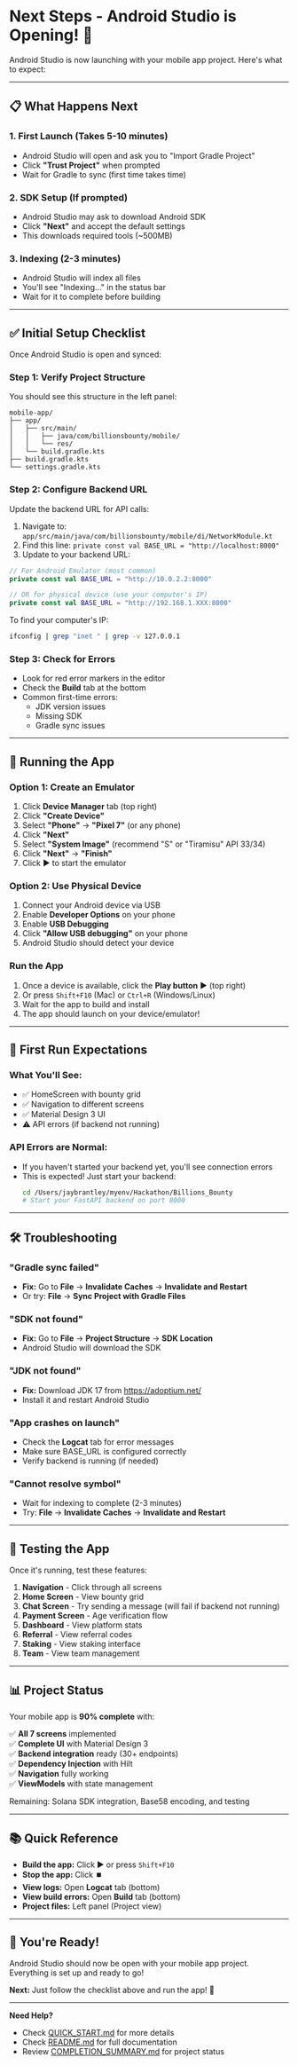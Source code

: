 # Next Steps - Android Studio is Opening! 🚀

Android Studio is now launching with your mobile app project. Here's what to expect:

---

## 📋 What Happens Next

### 1. **First Launch (Takes 5-10 minutes)**
   - Android Studio will open and ask you to "Import Gradle Project"
   - Click **"Trust Project"** when prompted
   - Wait for Gradle to sync (first time takes time)

### 2. **SDK Setup (If prompted)**
   - Android Studio may ask to download Android SDK
   - Click **"Next"** and accept the default settings
   - This downloads required tools (~500MB)

### 3. **Indexing (2-3 minutes)**
   - Android Studio will index all files
   - You'll see "Indexing..." in the status bar
   - Wait for it to complete before building

---

## ✅ Initial Setup Checklist

Once Android Studio is open and synced:

### Step 1: Verify Project Structure
You should see this structure in the left panel:

```
mobile-app/
├── app/
│   ├── src/main/
│   │   ├── java/com/billionsbounty/mobile/
│   │   └── res/
│   └── build.gradle.kts
├── build.gradle.kts
└── settings.gradle.kts
```

### Step 2: Configure Backend URL
Update the backend URL for API calls:

1. Navigate to: `app/src/main/java/com/billionsbounty/mobile/di/NetworkModule.kt`
2. Find this line: `private const val BASE_URL = "http://localhost:8000"`
3. Update to your backend URL:

```kotlin
// For Android Emulator (most common)
private const val BASE_URL = "http://10.0.2.2:8000"

// OR for physical device (use your computer's IP)
private const val BASE_URL = "http://192.168.1.XXX:8000"
```

To find your computer's IP:
```bash
ifconfig | grep "inet " | grep -v 127.0.0.1
```

### Step 3: Check for Errors
- Look for red error markers in the editor
- Check the **Build** tab at the bottom
- Common first-time errors:
  - JDK version issues
  - Missing SDK
  - Gradle sync issues

---

## 🏃 Running the App

### Option 1: Create an Emulator

1. Click **Device Manager** tab (top right)
2. Click **"Create Device"**
3. Select **"Phone"** → **"Pixel 7"** (or any phone)
4. Click **"Next"**
5. Select **"System Image"** (recommend "S" or "Tiramisu" API 33/34)
6. Click **"Next"** → **"Finish"**
7. Click ▶️ to start the emulator

### Option 2: Use Physical Device

1. Connect your Android device via USB
2. Enable **Developer Options** on your phone
3. Enable **USB Debugging**
4. Click **"Allow USB debugging"** on your phone
5. Android Studio should detect your device

### Run the App

1. Once a device is available, click the **Play button** ▶️ (top right)
2. Or press `Shift+F10` (Mac) or `Ctrl+R` (Windows/Linux)
3. Wait for the app to build and install
4. The app should launch on your device/emulator!

---

## 📱 First Run Expectations

### What You'll See:
- ✅ HomeScreen with bounty grid
- ✅ Navigation to different screens
- ✅ Material Design 3 UI
- ⚠️ API errors (if backend not running)

### API Errors are Normal:
- If you haven't started your backend yet, you'll see connection errors
- This is expected! Just start your backend:
  ```bash
  cd /Users/jaybrantley/myenv/Hackathon/Billions_Bounty
  # Start your FastAPI backend on port 8000
  ```

---

## 🛠️ Troubleshooting

### "Gradle sync failed"
- **Fix:** Go to **File** → **Invalidate Caches** → **Invalidate and Restart**
- Or try: **File** → **Sync Project with Gradle Files**

### "SDK not found"
- **Fix:** Go to **File** → **Project Structure** → **SDK Location**
- Android Studio will download the SDK

### "JDK not found"
- **Fix:** Download JDK 17 from https://adoptium.net/
- Install it and restart Android Studio

### "App crashes on launch"
- Check the **Logcat** tab for error messages
- Make sure BASE_URL is configured correctly
- Verify backend is running (if needed)

### "Cannot resolve symbol"
- Wait for indexing to complete (2-3 minutes)
- Try: **File** → **Invalidate Caches** → **Invalidate and Restart**

---

## 🎯 Testing the App

Once it's running, test these features:

1. **Navigation** - Click through all screens
2. **Home Screen** - View bounty grid
3. **Chat Screen** - Try sending a message (will fail if backend not running)
4. **Payment Screen** - Age verification flow
5. **Dashboard** - View platform stats
6. **Referral** - View referral codes
7. **Staking** - View staking interface
8. **Team** - View team management

---

## 📊 Project Status

Your mobile app is **90% complete** with:

✅ **All 7 screens** implemented  
✅ **Complete UI** with Material Design 3  
✅ **Backend integration** ready (30+ endpoints)  
✅ **Dependency Injection** with Hilt  
✅ **Navigation** fully working  
✅ **ViewModels** with state management  

Remaining: Solana SDK integration, Base58 encoding, and testing

---

## 📚 Quick Reference

- **Build the app:** Click ▶️ or press `Shift+F10`
- **Stop the app:** Click ⏹️
- **View logs:** Open **Logcat** tab (bottom)
- **View build errors:** Open **Build** tab (bottom)
- **Project files:** Left panel (Project view)

---

## 🎉 You're Ready!

Android Studio should now be open with your mobile app project. Everything is set up and ready to go!

**Next:** Just follow the checklist above and run the app! 🚀

---

**Need Help?**
- Check [QUICK_START.md](../setup/QUICK_START.md) for more details
- Check [README.md](README.md) for full documentation
- Review [COMPLETION_SUMMARY.md](COMPLETION_SUMMARY.md) for project status


